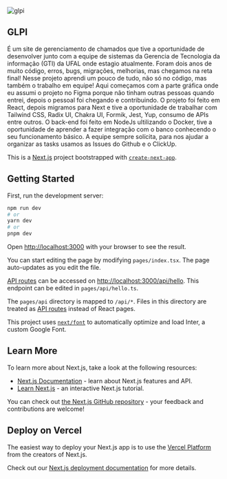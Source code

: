 ![glpi](https://github.com/user-attachments/assets/e9fdaece-65fb-4980-92db-c10f5192c30b)

## GLPI

É um site de gerenciamento de chamados que tive a oportunidade de desenvolver junto com a equipe de sistemas da Gerencia de Tecnologia da informação (GTI) da UFAL onde estagio atualmente. Foram dois anos de muito código, erros, bugs, migrações, melhorias, mas chegamos na reta final! Nesse projeto aprendi um pouco de tudo, não só no código, mas também o trabalho em equipe! Aqui começamos com a parte gráfica onde eu assumi o projeto no Figma porque não tinham outras pessoas quando entrei, depois o pessoal foi chegando e contribuindo. O projeto foi feito em React, depois migramos para Next e tive a oportunidade de trabalhar com Tailwind CSS, Radix UI, Chakra UI, Formik, Jest, Yup, consumo de APIs entre outros. O back-end foi feito em NodeJs ultilizando o Docker, tive a oportunidade de aprender a fazer integração com o banco conhecendo o seu funcionamento básico. A equipe sempre solícita, para nos ajudar a organizar as tasks usamos as Issues do Github e o ClickUp.



This is a [Next.js](https://nextjs.org/) project bootstrapped with [`create-next-app`](https://github.com/vercel/next.js/tree/canary/packages/create-next-app).

## Getting Started

First, run the development server:

```bash
npm run dev
# or
yarn dev
# or
pnpm dev
```

Open [http://localhost:3000](http://localhost:3000) with your browser to see the result.

You can start editing the page by modifying `pages/index.tsx`. The page auto-updates as you edit the file.

[API routes](https://nextjs.org/docs/api-routes/introduction) can be accessed on [http://localhost:3000/api/hello](http://localhost:3000/api/hello). This endpoint can be edited in `pages/api/hello.ts`.

The `pages/api` directory is mapped to `/api/*`. Files in this directory are treated as [API routes](https://nextjs.org/docs/api-routes/introduction) instead of React pages.

This project uses [`next/font`](https://nextjs.org/docs/basic-features/font-optimization) to automatically optimize and load Inter, a custom Google Font.

## Learn More

To learn more about Next.js, take a look at the following resources:

- [Next.js Documentation](https://nextjs.org/docs) - learn about Next.js features and API.
- [Learn Next.js](https://nextjs.org/learn) - an interactive Next.js tutorial.

You can check out [the Next.js GitHub repository](https://github.com/vercel/next.js/) - your feedback and contributions are welcome!

## Deploy on Vercel

The easiest way to deploy your Next.js app is to use the [Vercel Platform](https://vercel.com/new?utm_medium=default-template&filter=next.js&utm_source=create-next-app&utm_campaign=create-next-app-readme) from the creators of Next.js.

Check out our [Next.js deployment documentation](https://nextjs.org/docs/deployment) for more details.
